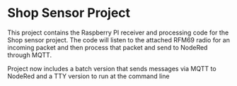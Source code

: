 # Shop Sensor Project
This project contains the Raspberry PI receiver and processing code for the Shop sensor project.
The code will listen to the attached RFM69 radio for an incoming packet and then process that packet
and send to NodeRed through MQTT.

Project now includes a batch version that sends messages via MQTT to NodeRed and a TTY version to run
at the command line 


